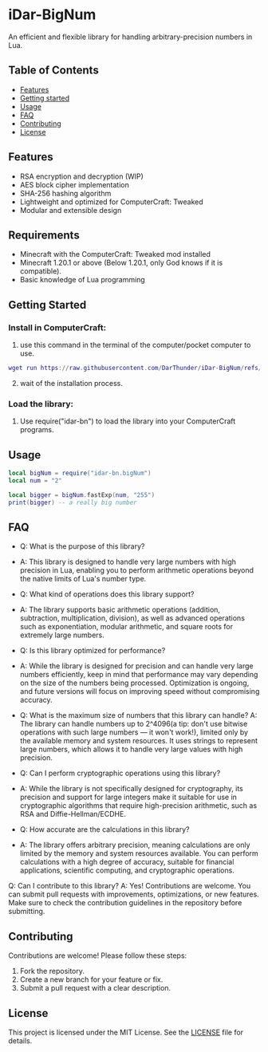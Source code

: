# iDar-BigNum
An efficient and flexible library for handling arbitrary-precision numbers in Lua.

## Table of Contents
- [Features](#features)
- [Getting started](#getting-started)
- [Usage](#usage)
- [FAQ](#faq)
- [Contributing](#contributing)
- [License](#license)

## Features
- RSA encryption and decryption (WIP)
- AES block cipher implementation
- SHA-256 hashing algorithm
- Lightweight and optimized for ComputerCraft: Tweaked
- Modular and extensible design

## Requirements
- Minecraft with the ComputerCraft: Tweaked mod installed
- Minecraft 1.20.1 or above (Below 1.20.1, only God knows if it is compatible).
- Basic knowledge of Lua programming

## Getting Started
### Install in ComputerCraft:
  1. use this command in the terminal of the computer/pocket computer to use.
```lua
wget run https://raw.githubusercontent.com/DarThunder/iDar-BigNum/refs/heads/main/installer.lua
```
  2. wait of the installation process.

### Load the library:
  1. Use require("idar-bn") to load the library into your ComputerCraft programs.

## Usage
```lua
local bigNum = require("idar-bn.bigNum")
local num = "2"

local bigger = bigNum.fastExp(num, "255")
print(bigger) -- a really big number
```
## FAQ
- Q: What is the purpose of this library?
- A: This library is designed to handle very large numbers with high precision in Lua, enabling you to perform arithmetic operations beyond the native limits of Lua's number type.

- Q: What kind of operations does this library support?
- A: The library supports basic arithmetic operations (addition, subtraction, multiplication, division), as well as advanced operations such as exponentiation, modular arithmetic, and square roots for extremely large numbers.

- Q: Is this library optimized for performance?
- A: While the library is designed for precision and can handle very large numbers efficiently, keep in mind that performance may vary depending on the size of the numbers being processed. Optimization is ongoing, and future versions will focus on improving speed without compromising accuracy.

- Q: What is the maximum size of numbers that this library can handle?
A: The library can handle numbers up to 2^4096(a tip: don't use bitwise operations with such large numbers — it won't work!), limited only by the available memory and system resources. It uses strings to represent large numbers, which allows it to handle very large values with high precision.

- Q: Can I perform cryptographic operations using this library?
- A: While the library is not specifically designed for cryptography, its precision and support for large integers make it suitable for use in cryptographic algorithms that require high-precision arithmetic, such as RSA and Diffie-Hellman/ECDHE.

- Q: How accurate are the calculations in this library?
- A: The library offers arbitrary precision, meaning calculations are only limited by the memory and system resources available. You can perform calculations with a high degree of accuracy, suitable for financial applications, scientific computing, and cryptographic operations.

Q: Can I contribute to this library?
A: Yes! Contributions are welcome. You can submit pull requests with improvements, optimizations, or new features. Make sure to check the contribution guidelines in the repository before submitting.

## Contributing
Contributions are welcome! Please follow these steps:

1. Fork the repository.
2. Create a new branch for your feature or fix.
3. Submit a pull request with a clear description.

## License
This project is licensed under the MIT License. See the [LICENSE](LICENSE) file for details.
